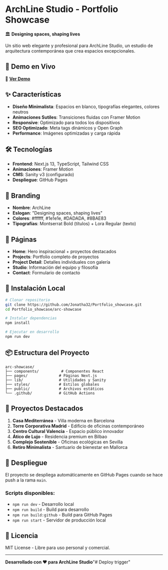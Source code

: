 # ArchLine Studio - Portfolio Showcase

🏛️ **Designing spaces, shaping lives**

Un sitio web elegante y profesional para ArchLine Studio, un estudio de arquitectura contemporánea que crea espacios excepcionales.

## 🌟 Demo en Vivo

🔗 **[Ver Demo](https://jonatha32.github.io/Portfolio_showcase/)**

## ✨ Características

- **Diseño Minimalista**: Espacios en blanco, tipografías elegantes, colores neutros
- **Animaciones Sutiles**: Transiciones fluidas con Framer Motion
- **Responsive**: Optimizado para todos los dispositivos
- **SEO Optimizado**: Meta tags dinámicos y Open Graph
- **Performance**: Imágenes optimizadas y carga rápida

## 🛠️ Tecnologías

- **Frontend**: Next.js 13, TypeScript, Tailwind CSS
- **Animaciones**: Framer Motion
- **CMS**: Sanity v3 (configurado)
- **Despliegue**: GitHub Pages

## 🎨 Branding

- **Nombre**: ArchLine
- **Eslogan**: "Designing spaces, shaping lives"
- **Colores**: #ffffff, #1e1e1e, #DADADA, #8BAE83
- **Tipografías**: Montserrat Bold (títulos) + Lora Regular (texto)

## 📱 Páginas

- **Home**: Hero inspiracional + proyectos destacados
- **Projects**: Portfolio completo de proyectos
- **Project Detail**: Detalles individuales con galería
- **Studio**: Información del equipo y filosofía
- **Contact**: Formulario de contacto

## 🚀 Instalación Local

```bash
# Clonar repositorio
git clone https://github.com/Jonatha32/Portfolio_showcase.git
cd Portfolio_showcase/arc-showcase

# Instalar dependencias
npm install

# Ejecutar en desarrollo
npm run dev
```

## 📦 Estructura del Proyecto

```
arc-showcase/
├── components/          # Componentes React
├── pages/              # Páginas Next.js
├── lib/                # Utilidades y Sanity
├── styles/             # Estilos globales
├── public/             # Archivos estáticos
└── .github/            # GitHub Actions
```

## 🎯 Proyectos Destacados

1. **Casa Mediterránea** - Villa moderna en Barcelona
2. **Torre Corporativa Madrid** - Edificio de oficinas contemporáneo
3. **Centro Cultural Valencia** - Espacio público innovador
4. **Ático de Lujo** - Residencia premium en Bilbao
5. **Complejo Sostenible** - Oficinas ecológicas en Sevilla
6. **Retiro Minimalista** - Santuario de bienestar en Mallorca

## 🚀 Despliegue

El proyecto se despliega automáticamente en GitHub Pages cuando se hace push a la rama `main`.

### Scripts disponibles:

- `npm run dev` - Desarrollo local
- `npm run build` - Build para desarrollo
- `npm run build:github` - Build para GitHub Pages
- `npm run start` - Servidor de producción local

## 📄 Licencia

MIT License - Libre para uso personal y comercial.

---

**Desarrollado con ❤️ para ArchLine Studio**" #   D e p l o y   t r i g g e r "    
 